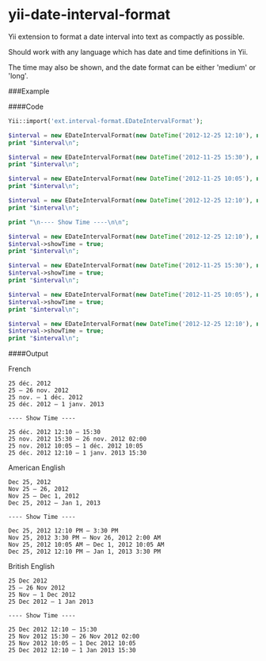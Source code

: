 yii-date-interval-format
===================

Yii extension to format a date interval into text as compactly as possible.

Should work with any language which has date and time definitions in Yii.

The time may also be shown, and the date format can be either 'medium' or 'long'.

###Example

####Code
```php
Yii::import('ext.interval-format.EDateIntervalFormat');

$interval = new EDateIntervalFormat(new DateTime('2012-12-25 12:10'), new DateTime('2012-12-25 15:30'));
print "$interval\n";

$interval = new EDateIntervalFormat(new DateTime('2012-11-25 15:30'), new DateTime('2012-11-26 02:00'));
print "$interval\n";

$interval = new EDateIntervalFormat(new DateTime('2012-11-25 10:05'), new DateTime('2012-12-01 10:05'));
print "$interval\n";

$interval = new EDateIntervalFormat(new DateTime('2012-12-25 12:10'), new DateTime('2013-01-01 15:30'));
print "$interval\n";

print "\n---- Show Time ----\n\n";

$interval = new EDateIntervalFormat(new DateTime('2012-12-25 12:10'), new DateTime('2012-12-25 15:30'));
$interval->showTime = true;
print "$interval\n";

$interval = new EDateIntervalFormat(new DateTime('2012-11-25 15:30'), new DateTime('2012-11-26 02:00'));
$interval->showTime = true;
print "$interval\n";

$interval = new EDateIntervalFormat(new DateTime('2012-11-25 10:05'), new DateTime('2012-12-01 10:05'));
$interval->showTime = true;
print "$interval\n";

$interval = new EDateIntervalFormat(new DateTime('2012-12-25 12:10'), new DateTime('2013-01-01 15:30'));
$interval->showTime = true;
print "$interval\n";
```

####Output

French
```
25 déc. 2012
25 – 26 nov. 2012
25 nov. – 1 déc. 2012
25 déc. 2012 – 1 janv. 2013

---- Show Time ----

25 déc. 2012 12:10 – 15:30
25 nov. 2012 15:30 – 26 nov. 2012 02:00
25 nov. 2012 10:05 – 1 déc. 2012 10:05
25 déc. 2012 12:10 – 1 janv. 2013 15:30
```

American English
```
Dec 25, 2012
Nov 25 – 26, 2012
Nov 25 – Dec 1, 2012
Dec 25, 2012 – Jan 1, 2013

---- Show Time ----

Dec 25, 2012 12:10 PM – 3:30 PM
Nov 25, 2012 3:30 PM – Nov 26, 2012 2:00 AM
Nov 25, 2012 10:05 AM – Dec 1, 2012 10:05 AM
Dec 25, 2012 12:10 PM – Jan 1, 2013 3:30 PM
```

British English
```
25 Dec 2012
25 – 26 Nov 2012
25 Nov – 1 Dec 2012
25 Dec 2012 – 1 Jan 2013

---- Show Time ----

25 Dec 2012 12:10 – 15:30
25 Nov 2012 15:30 – 26 Nov 2012 02:00
25 Nov 2012 10:05 – 1 Dec 2012 10:05
25 Dec 2012 12:10 – 1 Jan 2013 15:30
```

